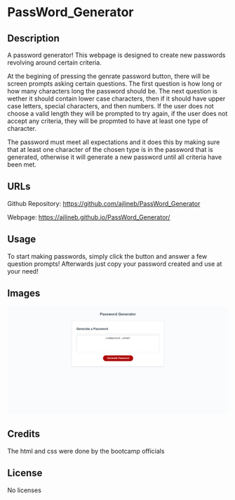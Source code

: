 # PassWord_Generator

## Description

A password generator! This webpage is designed to create new passwords revolving around certain criteria.  

At the begining of pressing the genrate password button, there will be screen prompts asking certain questions. The first question is how long or how many characters long the password should be. The next question is wether it should contain lower case characters, then if it should have upper case letters, special characters, and then numbers. If the user does not choose a valid length they will be prompted to try again, if the user does not accept any criteria, they will be propmted to have at least one type of character.  

The password must meet all expectations and it does this by making sure that at least one character of the chosen type is in the password that is generated, otherwise it will generate a new password until all criteria have been met.

## URLs

Github Repository: https://github.com/ajlineb/PassWord_Generator  

Webpage: https://ajlineb.github.io/PassWord_Generator/

## Usage

To start making passwords, simply click the button and answer a few question prompts! Afterwards just copy your password created and use at your need!

## Images

![alt website](/Assets/Images/PassWordGenerator.png)

## Credits

The html and css were done by the bootcamp officials

## License

No licenses